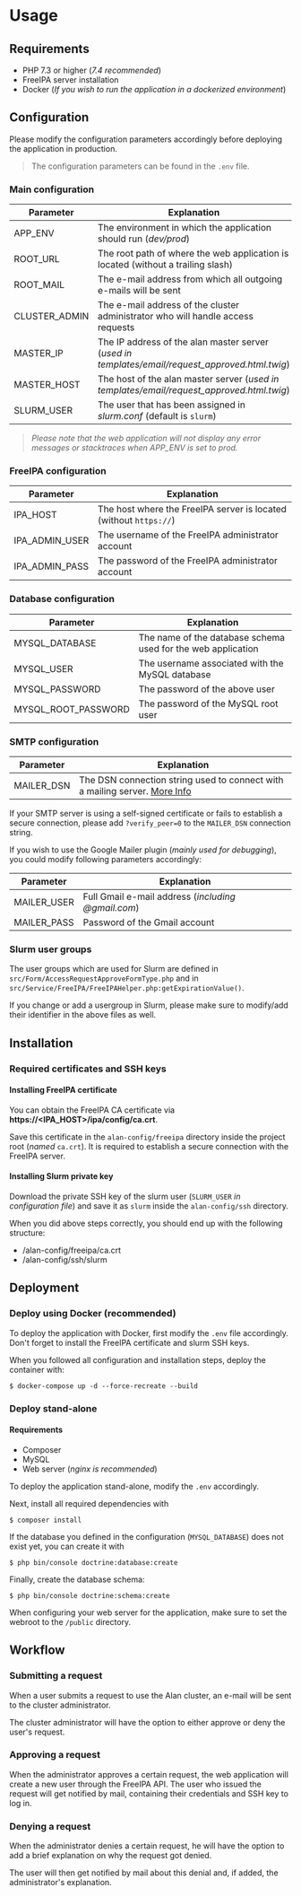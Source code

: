# Usage

## Requirements

* PHP 7.3 or higher (_7.4 recommended_)
* FreeIPA server installation
* Docker (_If you wish to run the application in a dockerized environment_)

## Configuration

Please modify the configuration parameters accordingly before deploying the application in production.

> The configuration parameters can be found in the ```.env``` file.

### Main configuration

| Parameter | Explanation |
|-----------|-------------|
| APP_ENV       | The environment in which the application should run (_dev/prod_)
| ROOT_URL      | The root path of where the web application is located (without a trailing slash)
| ROOT_MAIL     | The e-mail address from which all outgoing e-mails will be sent
| CLUSTER_ADMIN | The e-mail address of the cluster administrator who will handle access requests
| MASTER_IP     | The IP address of the alan master server (_used in templates/email/request_approved.html.twig_)
| MASTER_HOST   | The host of the alan master server (_used in templates/email/request_approved.html.twig_)
| SLURM_USER    | The user that has been assigned in _slurm.conf_ (default is ```slurm```)

> _Please note that the web application will not display any error messages or stacktraces when APP_ENV is set to prod._

### FreeIPA configuration

| Parameter | Explanation |
|-----------|-------------|
| IPA_HOST      | The host where the FreeIPA server is located (without ```https://```)
| IPA_ADMIN_USER| The username of the FreeIPA administrator account
| IPA_ADMIN_PASS| The password of the FreeIPA administrator account

### Database configuration

| Parameter         | Explanation |
|-----------        |-------------|
| MYSQL_DATABASE    | The name of the database schema used for the web application
| MYSQL_USER        | The username associated with the MySQL database
| MYSQL_PASSWORD    | The password of the above user
| MYSQL_ROOT_PASSWORD| The password of the MySQL root user

### SMTP configuration
| Parameter         | Explanation |
|-----------        |-------------|
| MAILER_DSN        | The DSN connection string used to connect with a mailing server. [More Info](https://symfony.com/doc/current/mailer.html#transport-setup)

If your SMTP server is using a self-signed certificate or fails to establish a secure connection,
please add ```?verify_peer=0``` to the ```MAILER_DSN``` connection string.

If you wish to use the Google Mailer plugin (_mainly used for debugging_), you could modify following parameters accordingly:

| Parameter | Explanation |
|-----------|-------------|
| MAILER_USER | Full Gmail e-mail address (_including @gmail.com_)
| MAILER_PASS | Password of the Gmail account

### Slurm user groups

The user groups which are used for Slurm are defined in ```src/Form/AccessRequestApproveFormType.php```
and in ```src/Service/FreeIPA/FreeIPAHelper.php:getExpirationValue()```.

If you change or add a usergroup in Slurm, please make sure to modify/add their identifier in the above files as well.

## Installation

### Required certificates and SSH keys

#### Installing FreeIPA certificate

You can obtain the FreeIPA CA certificate via __https://<IPA_HOST>/ipa/config/ca.crt__.

Save this certificate in the ```alan-config/freeipa``` directory inside the project root (_named_ ``ca.crt``). It is required to establish a secure connection
with the FreeIPA server.

#### Installing Slurm private key

Download the private SSH key of the slurm user (```SLURM_USER``` _in configuration file_) and save it as ```slurm```
inside the ```alan-config/ssh``` directory.

When you did above steps correctly, you should end up with the following structure:
* <project-root>/alan-config/freeipa/ca.crt
* <project-root>/alan-config/ssh/slurm

## Deployment

### Deploy using Docker (recommended)

To deploy the application with Docker, first modify the ```.env``` file accordingly.
Don't forget to install the FreeIPA certificate and slurm SSH keys.

When you followed all configuration and installation steps, deploy the container with:

    $ docker-compose up -d --force-recreate --build
    
### Deploy stand-alone

#### Requirements

* Composer
* MySQL
* Web server (_nginx is recommended_)

To deploy the application stand-alone, modify the ```.env``` accordingly.

Next, install all required dependencies with

    $ composer install
    
If the database you defined in the configuration (``MYSQL_DATABASE``) does not exist yet, you can create it with

    $ php bin/console doctrine:database:create
    
Finally, create the database schema:

    $ php bin/console doctrine:schema:create
    
When configuring your web server for the application, make sure to set the webroot to the ``/public`` directory.

## Workflow

### Submitting a request
When a user submits a request to use the Alan cluster, an e-mail will be sent to the cluster administrator.

The cluster administrator will have the option to either approve or deny the user's request.

### Approving a request
When the administrator approves a certain request, the web application will create a new user through
the FreeIPA API. The user who issued the request will get notified by mail, containing their credentials and SSH key to log in.

### Denying a request
When the administrator denies a certain request, he will have the option to add a brief explanation on
why the request got denied.

The user will then get notified by mail about this denial and, if added, the administrator's explanation.